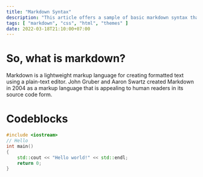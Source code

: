 ```yaml
---
title: "Markdown Syntax"
description: "This article offers a sample of basic markdown syntax that can be used in Hugo content files, also it shows whether basic HTML elements are decorated with CSS in a Hugo theme."
tags: [ "markdown", "css", "html", "themes" ]
date: 2022-03-18T21:10:00+07:00
---
```


# So, what is markdown?
Markdown is a lightweight markup language for creating formatted text using a plain-text editor. John Gruber and Aaron Swartz created Markdown in 2004 as a markup language that is appealing to human readers in its source code form.

# Codeblocks
```CPP
#include <iostream>
// Hello
int main()
{
    std::cout << "Hello world!" << std::endl;
    return 0;
}
```